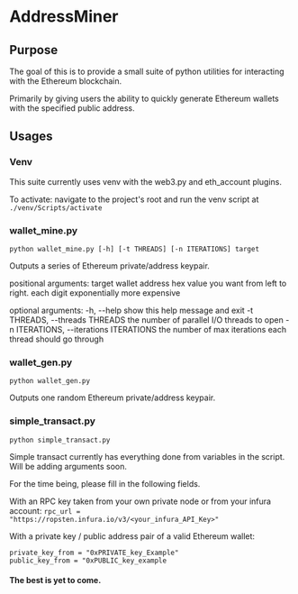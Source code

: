 # AddressMiner
## Purpose
The goal of this is to provide a small suite of python utilities for interacting with the Ethereum blockchain.

Primarily by giving users the ability to quickly generate Ethereum wallets with the specified public address.

## Usages
### Venv
This suite currently uses venv with the web3.py and eth_account plugins.

To activate: navigate to the project's root and run the venv script at ```./venv/Scripts/activate```

### wallet_mine.py
```python wallet_mine.py [-h] [-t THREADS] [-n ITERATIONS] target```

Outputs a series of Ethereum private/address keypair.

positional arguments:
  target                wallet address hex value you want from left to right. each digit exponentially more expensive

optional arguments:
  -h, --help            show this help message and exit
  -t THREADS, --threads THREADS
                        the number of parallel I/O threads to open
  -n ITERATIONS, --iterations ITERATIONS
                        the number of max iterations each thread should go through

### wallet_gen.py
```python wallet_gen.py```

Outputs one random Ethereum private/address keypair.

### simple_transact.py
```python simple_transact.py```

Simple transact currently has everything done from variables in the script. Will be adding arguments soon.

For the time being, please fill in the following fields.

With an RPC key taken from your own private node or from your infura account:
```rpc_url = "https://ropsten.infura.io/v3/<your_infura_API_Key>"```

With a private key / public address pair of a valid Ethereum wallet:
```
private_key_from = "0xPRIVATE_key_Example"
public_key_from = "0xPUBLIC_key_example
```

#### The best is yet to come.
